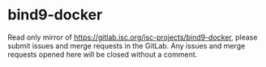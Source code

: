 # bind9-docker
Read only mirror of https://gitlab.isc.org/isc-projects/bind9-docker, please submit issues and merge requests in the GitLab. Any issues and merge requests opened here will be closed without a comment.
